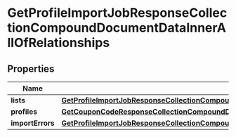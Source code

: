 
# GetProfileImportJobResponseCollectionCompoundDocumentDataInnerAllOfRelationships

## Properties
| Name | Type | Description | Notes |
| ------------ | ------------- | ------------- | ------------- |
| **lists** | [**GetProfileImportJobResponseCollectionCompoundDocumentDataInnerAllOfRelationshipsLists**](GetProfileImportJobResponseCollectionCompoundDocumentDataInnerAllOfRelationshipsLists.md) |  |  [optional] |
| **profiles** | [**GetCouponCodeResponseCollectionCompoundDocumentDataInnerAllOfRelationshipsProfile**](GetCouponCodeResponseCollectionCompoundDocumentDataInnerAllOfRelationshipsProfile.md) |  |  [optional] |
| **importErrors** | [**GetProfileImportJobResponseCollectionCompoundDocumentDataInnerAllOfRelationshipsImportErrors**](GetProfileImportJobResponseCollectionCompoundDocumentDataInnerAllOfRelationshipsImportErrors.md) |  |  [optional] |




